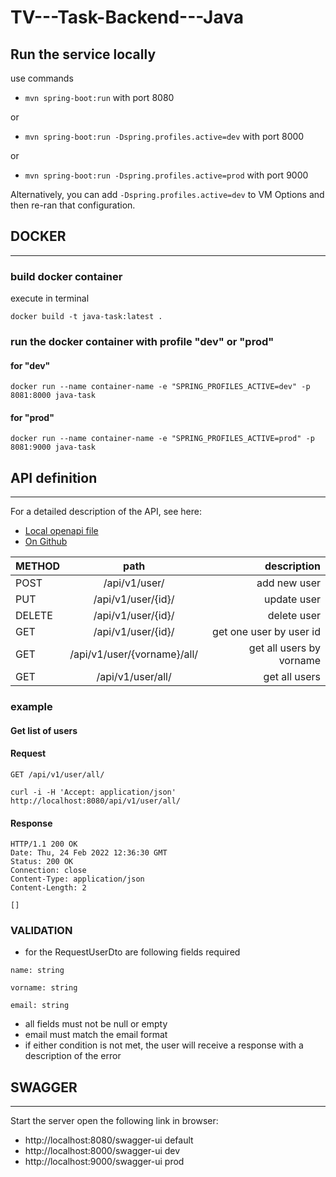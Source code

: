 # TV---Task-Backend---Java

## Run the service locally

use commands

- `mvn spring-boot:run`   with port 8080

or

- `mvn spring-boot:run -Dspring.profiles.active=dev`   with port 8000

or

- `mvn spring-boot:run -Dspring.profiles.active=prod`     with port 9000

Alternatively, you can add `-Dspring.profiles.active=dev` to VM Options and then re-ran that configuration.

## DOCKER

------------

### build docker container

execute in terminal

`docker build -t java-task:latest .`

### run the docker container with profile "dev" or "prod"

#### for "dev"

`docker run --name container-name -e "SPRING_PROFILES_ACTIVE=dev" -p 8081:8000 java-task`

#### for "prod"

`docker run --name container-name -e "SPRING_PROFILES_ACTIVE=prod" -p 8081:9000 java-task`

## API definition

------------

For a detailed description of the API, see here:

- [Local openapi file](api-docs/openapi.yaml)
- [On Github](https://github.com/Juergen-J/tv-task-backend-java/blob/main/api-docs/user_v1_openapi.yaml)


| METHOD |            path             |              description |
|--------|:---------------------------:|-------------------------:|
| POST   |        /api/v1/user/        |             add new user |
| PUT    |     /api/v1/user/{id}/      |              update user |
| DELETE |     /api/v1/user/{id}/      |              delete user |
| GET    |     /api/v1/user/{id}/      |  get one user by user id |
| GET    | /api/v1/user/{vorname}/all/ | get all users by vorname |
| GET    |      /api/v1/user/all/      |            get all users |

### example

#### Get list of users

#### Request

`GET /api/v1/user/all/`

    curl -i -H 'Accept: application/json' http://localhost:8080/api/v1/user/all/

#### Response

    HTTP/1.1 200 OK
    Date: Thu, 24 Feb 2022 12:36:30 GMT
    Status: 200 OK
    Connection: close
    Content-Type: application/json
    Content-Length: 2

    []

### VALIDATION

- for the RequestUserDto are following fields required

``name: string`` 

``vorname: string``

``email: string``

- all fields must not be null or empty
- email must match the email format
- if either condition is not met, the user will receive a response with a description of the error


## SWAGGER

------------
Start the server open the following link in browser:

- http://localhost:8080/swagger-ui  default
- http://localhost:8000/swagger-ui  dev
- http://localhost:9000/swagger-ui  prod




